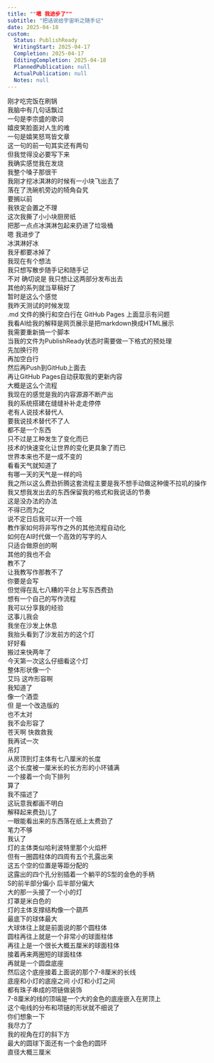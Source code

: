 ```yaml
---
title: ""嗯 我进步了""
subtitle: "把话说给宇宙听之随手记"
date: 2025-04-18
custom:
  Status: PublishReady
  WritingStart: 2025-04-17
  Completion: 2025-04-17
  EditingCompletion: 2025-04-18
  PlannedPublication: null
  ActualPublication: null
  Notes: null
---          
```

刚才吃完饭在刷锅        
我脑中有几句话飘过        
一句是李宗盛的歌词        
嬉皮笑脸面对人生的难        
一句是嬉笑怒骂皆文章        
这一句的前一句其实还有两句        
但我觉得没必要写下来          
我确实感觉我在发烧        
我整个嗓子那很干          
我刚才挖冰淇淋的时候有一小块飞出去了        
落在了洗碗机旁边的犄角旮旯        
要搁以前        
我铁定会置之不理        
这次我撕了小小块厨房纸        
把那一点点冰淇淋包起来扔进了垃圾桶        
嗯 我进步了          
冰淇淋好冰        
我牙都要冰掉了          
我现在有个想法        
我只想写散步随手记和随手记        
不对 确切说是 我只想让这两部分发布出去        
其他的系列就当草稿好了        
暂时是这么个感觉          
我昨天测试的时候发现        
.md 文件的换行和空白行在 GitHub Pages 上面显示有问题        
我看AI给我的解释是网页展示是把markdown换成HTML展示        
我需要重新搞一个脚本        
当我的文件为PublishReady状态时需要做一下格式的预处理        
先加换行符        
再加空白行        
然后再Push到GitHub上面去        
再让GitHub Pages自动获取我的更新内容        
大概是这么个流程          
我现在的感觉是我的内容源源不断产出        
我的系统搭建在缝缝补补走走停停        
老有人说技术替代人        
要我说技术替代不了人        
都不是一个东西        
只不过是工种发生了变化而已        
技术的快速变化让世界的变化更具象了而已        
世界本来也不是一成不变的        
看看天气就知道了        
有哪一天的天气是一样的吗          
我之所以这么费劲折腾这套流程主要是我不想手动做这种傻不拉叽的操作        
我又想我发出去的东西保留我的格式和我说话的节奏        
这是没办法的办法        
不得已而为之        
说不定日后我可以开一个班        
教作家如何将非写作之外的其他流程自动化        
如何在AI时代做一个高效的写字的人        
只适合做原创的啊        
其他的我也不会        
教不了        
让我教写作那教不了          
你要是会写        
但觉得在乱七八糟的平台上写东西费劲        
想有一个自己的写作流程        
我可以分享我的经验        
这事儿我会          
我坐在沙发上休息        
我抬头看到了沙发前方的这个灯        
好好看        
搬过来快两年了        
今天第一次这么仔细看这个灯        
整体形状像一个        
艾玛 这咋形容啊        
我知道了        
像一个酒壶        
但 是一个改造版的        
也不太对        
我不会形容了        
苍天啊 快救救我          
我再试一次        
吊灯        
从房顶到灯主体有七八厘米的长度        
这个长度被一厘米长的长方形的小环铺满        
一个接着一个向下排列        
算了        
我不描述了        
这玩意我都画不明白        
解释起来费劲儿了        
一眼能看出来的东西落在纸上太费劲了        
笔力不够        
我认了          
灯的主体类似哈利波特里那个火焰杯        
但有一圈圆柱体的四周有五个孔露出来        
这五个空的位置是等距分配的        
这露出的四个孔分别插着一个躺平的S型的金色的手柄        
S的前半部分偏小 后半部分偏大        
大的那一头接了一个小的灯        
灯罩是米白色的        
灯的主体支撑结构像一个葫芦        
最底下的球体最大        
大球体往上就是前面说的那个圆柱体        
圆柱再往上就是一个非常小的球面柱体        
再往上是一个很长大概五厘米的球面柱体        
接着再来两圈短的球面柱体        
再就是一个圆盘底座        
然后这个底座接着上面说的那个7-8厘米的长线        
底座和小灯的底座之间 小灯和小灯之间        
都有珠子串成的项链做装饰        
7-8厘米的线的顶端是一个大的金色的底座嵌入在房顶上        
这个电线的分布和项链的形状就不细说了        
你们想象一下        
我尽力了        
我的视角在灯的斜下方        
最大的圆球下面还有一个金色的圆环        
直径大概三厘米          
      